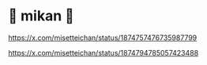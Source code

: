 # 🍊 mikan 🍊

https://x.com/misetteichan/status/1874757476735987799

https://x.com/misetteichan/status/1874794785057423488
